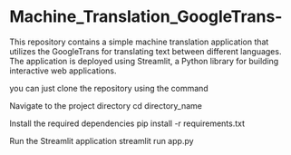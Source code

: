 # Machine_Translation_GoogleTrans-
This repository contains a simple machine translation application that utilizes the GoogleTrans for translating text between different languages. The application is deployed using Streamlit, a Python library for building interactive web applications.

you can just clone the repository using the command

Navigate to the project directory
cd directory_name

Install the required dependencies
pip install -r requirements.txt

Run the Streamlit application
streamlit run app.py
